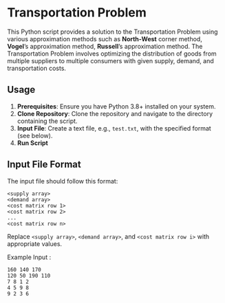# Transportation Problem

This Python script provides a solution to the Transportation Problem using various approximation methods
such as **North-West** corner method, **Vogel**’s approximation method, **Russell**’s approximation method. 
The Transportation Problem involves optimizing the distribution of goods from multiple suppliers to multiple 
consumers with given supply, demand, and transportation costs.

## Usage

1. **Prerequisites**: Ensure you have Python 3.8+ installed on your system.
2. **Clone Repository**: Clone the repository and navigate to the directory containing the script.
3. **Input File**: Create a text file, e.g., `test.txt`, with the specified format (see below).
4. **Run Script**

## Input File Format

The input file should follow this format:
```
<supply array>
<demand array>
<cost matrix row 1>
<cost matrix row 2>
...
<cost matrix row n>
```
Replace `<supply array>`, `<demand array>`, and `<cost matrix row i>` with appropriate values.

Example Input :
```
160 140 170
120 50 190 110
7 8 1 2
4 5 9 8
9 2 3 6
```